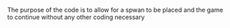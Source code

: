 The purpose of the code is to allow for a spwan to be placed and the game to continue without any other coding necessary

